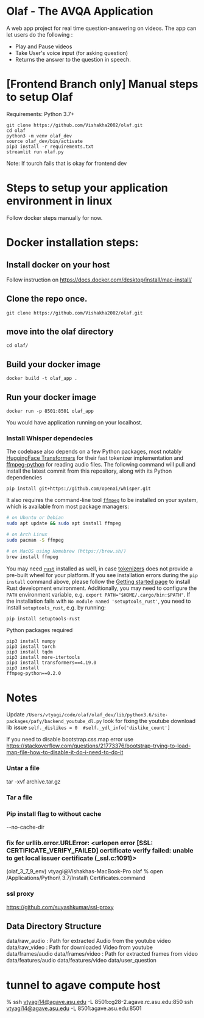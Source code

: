 # Olaf - The AVQA Application
A web app project for real time question-answering on videos. The app can let users do the following :

- Play and Pause videos
- Take User's voice input (for asking question)
- Returns the answer to the question in speech.


# [Frontend Branch only] Manual steps to setup Olaf

Requirements:
Python 3.7+
```
git clone https://github.com/Vishakha2002/olaf.git
cd olaf
python3 -m venv olaf_dev
source olaf_dev/bin/activate
pip3 install -r requirements.txt
streamlit run olaf.py
```

Note: If tourch fails that is okay for frontend dev


# Steps to setup your application environment in linux
Follow docker steps manually for now.

# Docker installation steps:
## Install docker on your host
Follow instruction on https://docs.docker.com/desktop/install/mac-install/

## Clone the repo once.
`git clone https://github.com/Vishakha2002/olaf.git`

## move into the olaf directory
`cd olaf/`

## Build your docker image
`docker build -t olaf_app .`

## Run your docker image
`docker run -p 8501:8501 olaf_app`

You would have application running on your localhost.


### Install Whisper dependecies
The codebase also depends on a few Python packages, most notably [HuggingFace Transformers](https://huggingface.co/docs/transformers/index) for their fast tokenizer implementation and [ffmpeg-python](https://github.com/kkroening/ffmpeg-python) for reading audio files. The following command will pull and install the latest commit from this repository, along with its Python dependencies 

    pip install git+https://github.com/openai/whisper.git 

It also requires the command-line tool [`ffmpeg`](https://ffmpeg.org/) to be installed on your system, which is available from most package managers:

```bash
# on Ubuntu or Debian
sudo apt update && sudo apt install ffmpeg

# on Arch Linux
sudo pacman -S ffmpeg

# on MacOS using Homebrew (https://brew.sh/)
brew install ffmpeg

```

You may need [`rust`](http://rust-lang.org) installed as well, in case [tokenizers](https://pypi.org/project/tokenizers/) does not provide a pre-built wheel for your platform. If you see installation errors during the `pip install` command above, please follow the [Getting started page](https://www.rust-lang.org/learn/get-started) to install Rust development environment. Additionally, you may need to configure the `PATH` environment variable, e.g. `export PATH="$HOME/.cargo/bin:$PATH"`. If the installation fails with `No module named 'setuptools_rust'`, you need to install `setuptools_rust`, e.g. by running:

```bash
pip install setuptools-rust
```

Python packages required
```
pip3 install numpy
pip3 install torch
pip3 install tqdm
pip3 install more-itertools
pip3 install transformers==4.19.0
pip3 install 
ffmpeg-python==0.2.0
```


# Notes

Update  `/Users/vtyagi/code/olaf/olaf_dev/lib/python3.6/site-packages/pafy/backend_youtube_dl.py` look for fixing the youtube download lib issue
`self._dislikes = 0  #self._ydl_info['dislike_count']`

If you need to disable bootstrap.css.map error use https://stackoverflow.com/questions/21773376/bootstrap-trying-to-load-map-file-how-to-disable-it-do-i-need-to-do-it


### Untar a file
tar -xvf archive.tar.gz
### Tar a file

### Pip install flag to without cache
--no-cache-dir 

### fix for urllib.error.URLError: <urlopen error [SSL: CERTIFICATE_VERIFY_FAILED] certificate verify failed: unable to get local issuer certificate (_ssl.c:1091)>
(olaf_3_7_9_env) vtyagi@Vishakhas-MacBook-Pro olaf % open /Applications/Python\ 3.7/Install\ Certificates.command

### ssl proxy 
https://github.com/suyashkumar/ssl-proxy


## Data Directory Structure
data/raw_audio : Path for extracted Audio from the youtube video
data/raw_video : Path for downloaded Video from youtube
data/frames/audio
data/frames/video :  Path for extracted frames from video 
data/features/audio
data/features/video
data/user_question

# tunnel to agave compute host
% ssh vtyagi14@agave.asu.edu -L 8501:cg28-2.agave.rc.asu.edu:850
ssh vtyagi14@agave.asu.edu -L 8501:agave.asu.edu:8501
